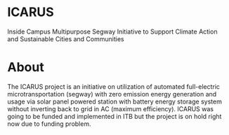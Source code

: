 # ICARUS
Inside Campus Multipurpose Segway Initiative to Support Climate Action and Sustainable Cities and Communities
# About
The ICARUS project is an initiative on utilization of automated full-electric microtransportation (segway) with zero emission energy 
generation and usage via solar panel powered station with battery energy storage system without inverting back to grid in AC (maximum efficiency). ICARUS
was going to be funded and implemented in ITB but the project is on hold right now due to funding problem.
